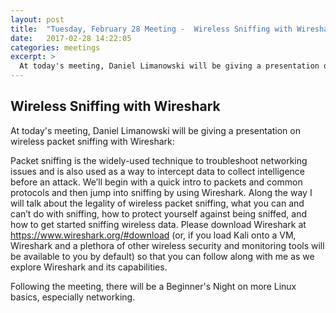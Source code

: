```yaml
---
layout: post
title:  "Tuesday, February 28 Meeting -  Wireless Sniffing with Wireshark"
date:   2017-02-28 14:22:05
categories: meetings
excerpt: >
  At today's meeting, Daniel Limanowski will be giving a presentation on wireless packet sniffing with Wireshark:
---
```

Wireless Sniffing with Wireshark
-------------------
At today's meeting, Daniel Limanowski will be giving a presentation on wireless packet sniffing with Wireshark:

Packet sniffing is the widely-used technique to troubleshoot networking issues and is also used as a way to intercept data to collect intelligence before an attack. We’ll begin with a quick intro to packets and common protocols and then jump into sniffing by using Wireshark. Along the way I will talk about the legality of wireless packet sniffing, what you can and can’t do with sniffing, how to protect yourself against being sniffed, and how to get started sniffing wireless data. Please download Wireshark at https://www.wireshark.org/#download (or, if you load Kali onto a VM, Wireshark and a plethora of other wireless security and monitoring tools will be available to you by default) so that you can follow along with me as we explore Wireshark and its capabilities.

Following the meeting, there will be a Beginner's Night on more Linux basics, especially networking.